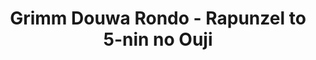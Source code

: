 --- 
title: "Grimm Douwa Rondo - Rapunzel to 5-nin no Ouji"
publishdate: "2019-9-15T16:48:46+02:00"
src: "https://365manga.net/manga/grimm-douwa-rondo-rapunzel-to-5-nin-no-ouji"
image: "https://data.365manga.net/images/thumbnails/1851-grimm-douwa-rondo-rapunzel-to-5-nin-no-ouji.jpg"
description: ""
---